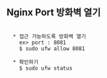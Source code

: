 
## Nginx Port 방화벽 열기

```

  * 접근 가능하도록 방화벽 열기
    ex> port : 8081
    $ sudo ufw allow 8081

  * 확인하기
    $ sudo ufw status 

```
   
